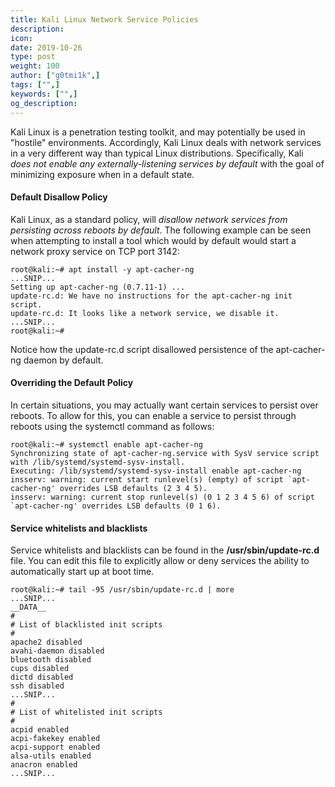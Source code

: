 ```yaml
---
title: Kali Linux Network Service Policies
description:
icon:
date: 2019-10-26
type: post
weight: 100
author: ["g0tmi1k",]
tags: ["",]
keywords: ["",]
og_description:
---
```


Kali Linux is a penetration testing toolkit, and may potentially be used in "hostile" environments. Accordingly, Kali Linux deals with network services in a very different way than typical Linux distributions. Specifically, Kali _does not enable any externally-listening services by default_ with the goal of minimizing exposure when in a default state.

#### Default Disallow Policy

Kali Linux, as a standard policy, will _disallow network services from persisting across reboots by default_.
The following example can be seen when attempting to install a tool which would by default would start a network proxy service on TCP port 3142:

```
root@kali:~# apt install -y apt-cacher-ng
...SNIP...
Setting up apt-cacher-ng (0.7.11-1) ...
update-rc.d: We have no instructions for the apt-cacher-ng init script.
update-rc.d: It looks like a network service, we disable it.
...SNIP...
root@kali:~#
```

Notice how the update-rc.d script disallowed persistence of the apt-cacher-ng daemon by default.

#### Overriding the Default Policy

In certain situations, you may actually want certain services to persist over reboots. To allow for this, you can enable a service to persist through reboots using the systemctl command as follows:

```
root@kali:~# systemctl enable apt-cacher-ng
Synchronizing state of apt-cacher-ng.service with SysV service script with /lib/systemd/systemd-sysv-install.
Executing: /lib/systemd/systemd-sysv-install enable apt-cacher-ng
insserv: warning: current start runlevel(s) (empty) of script `apt-cacher-ng' overrides LSB defaults (2 3 4 5).
insserv: warning: current stop runlevel(s) (0 1 2 3 4 5 6) of script `apt-cacher-ng' overrides LSB defaults (0 1 6).
```

#### Service whitelists and blacklists

Service whitelists and blacklists can be found in the **/usr/sbin/update-rc.d** file. You can edit this file to explicitly allow or deny services the ability to automatically start up at boot time.

```
root@kali:~# tail -95 /usr/sbin/update-rc.d | more
...SNIP...
__DATA__
#
# List of blacklisted init scripts
#
apache2 disabled
avahi-daemon disabled
bluetooth disabled
cups disabled
dictd disabled
ssh disabled
...SNIP...
#
# List of whitelisted init scripts
#
acpid enabled
acpi-fakekey enabled
acpi-support enabled
alsa-utils enabled
anacron enabled
...SNIP...
```
